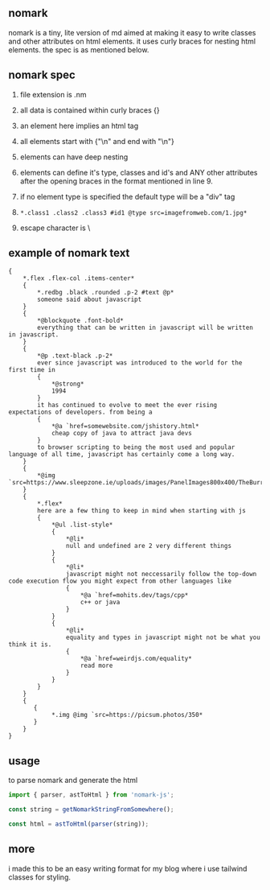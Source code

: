 ## nomark

nomark is a tiny, lite version of md aimed at making it easy to write classes and other attributes on html elements. it uses curly braces for nesting html elements. the spec is as mentioned below.

## nomark spec

1. file extension is .nm

2. all data is contained within curly braces {}

3. an element here implies an html tag

4. all elements start with {"\n" and end with "\n"}

5. elements can have deep nesting

6. elements can define it's type, classes and id's and ANY other attributes after the opening braces in the format mentioned in line 9.

7. if no element type is specified the default type will be a "div" tag

8. `*.class1 .class2 .class3 #id1 @type src=imagefromweb.com/1.jpg*`

9. escape character is \

## example of nomark text

```
{
    *.flex .flex-col .items-center*
    {
        *.redbg .black .rounded .p-2 #text @p*
        someone said about javascript
    }
    {
        *@blockquote .font-bold*
        everything that can be written in javascript will be written in javascript.
    }
    {
        *@p .text-black .p-2*
        ever since javascript was introduced to the world for the first time in
        {
            *@strong*
            1994
        }
        it has continued to evolve to meet the ever rising expectations of developers. from being a
        {
            *@a `href=somewebsite.com/jshistory.html*
            cheap copy of java to attract java devs
        }
        to browser scripting to being the most used and popular language of all time, javascript has certainly come a long way.
    }
    {
        *@img `src=https://www.sleepzone.ie/uploads/images/PanelImages800x400/TheBurren/General/sleepzone_hostels_burren_800x400_14.jpg*
    }
    {
        *.flex*
        here are a few thing to keep in mind when starting with js
        {
            *@ul .list-style*
            {
                *@li*
                null and undefined are 2 very different things
            }
            {
                *@li*
                javascript might not neccessarily follow the top-down code execution flow you might expect from other languages like
                {
                    *@a `href=mohits.dev/tags/cpp*
                    c++ or java
                }
            }
            {
                *@li*
                equality and types in javascript might not be what you think it is.
                {
                    *@a `href=weirdjs.com/equality*
                    read more
                }
            }
        }
    }
    {
       {
            *.img @img `src=https://picsum.photos/350*
       }
    }
}
```

## usage

to parse nomark and generate the html

```js
import { parser, astToHtml } from 'nomark-js';

const string = getNomarkStringFromSomewhere();

const html = astToHtml(parser(string));
```

## more

i made this to be an easy writing format for my blog where i use tailwind classes for styling.
